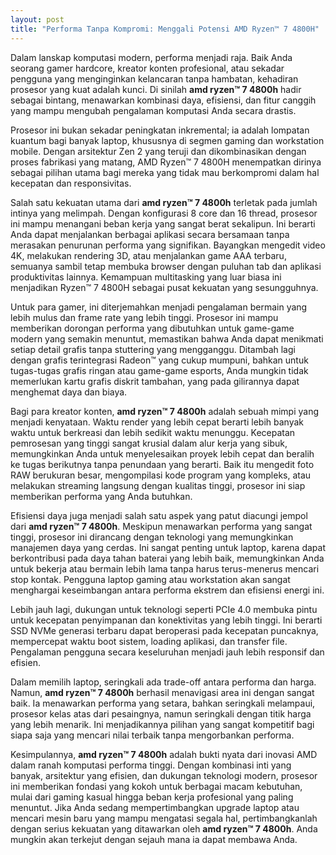 ```yaml
---
layout: post
title: "Performa Tanpa Kompromi: Menggali Potensi AMD Ryzen™ 7 4800H"
---
```


Dalam lanskap komputasi modern, performa menjadi raja. Baik Anda seorang gamer hardcore, kreator konten profesional, atau sekadar pengguna yang menginginkan kelancaran tanpa hambatan, kehadiran prosesor yang kuat adalah kunci. Di sinilah **amd ryzen™ 7 4800h** hadir sebagai bintang, menawarkan kombinasi daya, efisiensi, dan fitur canggih yang mampu mengubah pengalaman komputasi Anda secara drastis.

Prosesor ini bukan sekadar peningkatan inkremental; ia adalah lompatan kuantum bagi banyak laptop, khususnya di segmen gaming dan workstation mobile. Dengan arsitektur Zen 2 yang teruji dan dikombinasikan dengan proses fabrikasi yang matang, AMD Ryzen™ 7 4800H menempatkan dirinya sebagai pilihan utama bagi mereka yang tidak mau berkompromi dalam hal kecepatan dan responsivitas.

Salah satu kekuatan utama dari **amd ryzen™ 7 4800h** terletak pada jumlah intinya yang melimpah. Dengan konfigurasi 8 core dan 16 thread, prosesor ini mampu menangani beban kerja yang sangat berat sekalipun. Ini berarti Anda dapat menjalankan berbagai aplikasi secara bersamaan tanpa merasakan penurunan performa yang signifikan. Bayangkan mengedit video 4K, melakukan rendering 3D, atau menjalankan game AAA terbaru, semuanya sambil tetap membuka browser dengan puluhan tab dan aplikasi produktivitas lainnya. Kemampuan multitasking yang luar biasa ini menjadikan Ryzen™ 7 4800H sebagai pusat kekuatan yang sesungguhnya.

Untuk para gamer, ini diterjemahkan menjadi pengalaman bermain yang lebih mulus dan frame rate yang lebih tinggi. Prosesor ini mampu memberikan dorongan performa yang dibutuhkan untuk game-game modern yang semakin menuntut, memastikan bahwa Anda dapat menikmati setiap detail grafis tanpa stuttering yang mengganggu. Ditambah lagi dengan grafis terintegrasi Radeon™ yang cukup mumpuni, bahkan untuk tugas-tugas grafis ringan atau game-game esports, Anda mungkin tidak memerlukan kartu grafis diskrit tambahan, yang pada gilirannya dapat menghemat daya dan biaya.

Bagi para kreator konten, **amd ryzen™ 7 4800h** adalah sebuah mimpi yang menjadi kenyataan. Waktu render yang lebih cepat berarti lebih banyak waktu untuk berkreasi dan lebih sedikit waktu menunggu. Kecepatan pemrosesan yang tinggi sangat krusial dalam alur kerja yang sibuk, memungkinkan Anda untuk menyelesaikan proyek lebih cepat dan beralih ke tugas berikutnya tanpa penundaan yang berarti. Baik itu mengedit foto RAW berukuran besar, mengompilasi kode program yang kompleks, atau melakukan streaming langsung dengan kualitas tinggi, prosesor ini siap memberikan performa yang Anda butuhkan.

Efisiensi daya juga menjadi salah satu aspek yang patut diacungi jempol dari **amd ryzen™ 7 4800h**. Meskipun menawarkan performa yang sangat tinggi, prosesor ini dirancang dengan teknologi yang memungkinkan manajemen daya yang cerdas. Ini sangat penting untuk laptop, karena dapat berkontribusi pada daya tahan baterai yang lebih baik, memungkinkan Anda untuk bekerja atau bermain lebih lama tanpa harus terus-menerus mencari stop kontak. Pengguna laptop gaming atau workstation akan sangat menghargai keseimbangan antara performa ekstrem dan efisiensi energi ini.

Lebih jauh lagi, dukungan untuk teknologi seperti PCIe 4.0 membuka pintu untuk kecepatan penyimpanan dan konektivitas yang lebih tinggi. Ini berarti SSD NVMe generasi terbaru dapat beroperasi pada kecepatan puncaknya, mempercepat waktu boot sistem, loading aplikasi, dan transfer file. Pengalaman pengguna secara keseluruhan menjadi jauh lebih responsif dan efisien.

Dalam memilih laptop, seringkali ada trade-off antara performa dan harga. Namun, **amd ryzen™ 7 4800h** berhasil menavigasi area ini dengan sangat baik. Ia menawarkan performa yang setara, bahkan seringkali melampaui, prosesor kelas atas dari pesaingnya, namun seringkali dengan titik harga yang lebih menarik. Ini menjadikannya pilihan yang sangat kompetitif bagi siapa saja yang mencari nilai terbaik tanpa mengorbankan performa.

Kesimpulannya, **amd ryzen™ 7 4800h** adalah bukti nyata dari inovasi AMD dalam ranah komputasi performa tinggi. Dengan kombinasi inti yang banyak, arsitektur yang efisien, dan dukungan teknologi modern, prosesor ini memberikan fondasi yang kokoh untuk berbagai macam kebutuhan, mulai dari gaming kasual hingga beban kerja profesional yang paling menuntut. Jika Anda sedang mempertimbangkan upgrade laptop atau mencari mesin baru yang mampu mengatasi segala hal, pertimbangkanlah dengan serius kekuatan yang ditawarkan oleh **amd ryzen™ 7 4800h**. Anda mungkin akan terkejut dengan sejauh mana ia dapat membawa Anda.
